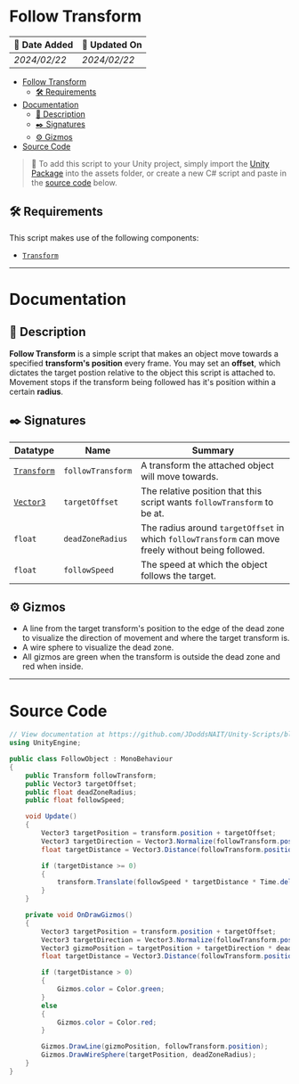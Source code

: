 # Follow Transform

| 📆 Date Added | 📆 Updated On |
|-|-|
|*2024/02/22*|*2024/02/22*|

- [Follow Transform](#follow-transform)
  - [🛠️ Requirements](#️-requirements)
- [Documentation](#documentation)
  - [📖 Description](#-description)
  - [✒️ Signatures](#️-signatures)
  - [⚙️ Gizmos](#️-gizmos)
- [Source Code](#source-code)

> :paperclip: To add this script to your Unity project, simply import the [Unity Package](./followTransform.unitypackage) into the assets folder, or create a new C# script and paste in the [source code](./specs.md#source-code) below.

## 🛠️ Requirements

This script makes use of the following components:
- [`Transform`][transform]

---
# Documentation

## 📖 Description
**Follow Transform** is a simple script that makes an object move towards a specified **transform's position** every frame. You may set an **offset**, which dictates the target postion relative to the object this script is attached to. Movement stops if the transform being followed has it's position within a certain **radius**.

## ✒️ Signatures

| Datatype | Name | Summary |
|-|-|-|
| [`Transform`][transform] | `followTransform` | A transform the attached object will move towards.
| [`Vector3`][vector3] | `targetOffset` | The relative position that this script wants `followTransform` to be at.  |
| `float` | `deadZoneRadius` | The radius around `targetOffset` in which `followTransform` can move freely without being followed. |
| `float` | `followSpeed` | The speed at which the object follows the target. |

## ⚙️ Gizmos
- A line from the target transform's position to the edge of the dead zone to visualize the direction of movement and where the target transform is.  
- A wire sphere to visualize the dead zone. 
- All gizmos are green when the transform is outside the dead zone and red when inside.

---
# Source Code
``` cs
// View documentation at https://github.com/JDoddsNAIT/Unity-Scripts/blob/main/Scripts/Follow-Transform/
using UnityEngine;

public class FollowObject : MonoBehaviour
{
    public Transform followTransform;
    public Vector3 targetOffset;
    public float deadZoneRadius;
    public float followSpeed;

    void Update()
    {
        Vector3 targetPosition = transform.position + targetOffset;
        Vector3 targetDirection = Vector3.Normalize(followTransform.position - targetPosition);
        float targetDistance = Vector3.Distance(followTransform.position, targetPosition) - deadZoneRadius;

        if (targetDistance >= 0)
        {
            transform.Translate(followSpeed * targetDistance * Time.deltaTime * targetDirection);
        }
    }

    private void OnDrawGizmos()
    {
        Vector3 targetPosition = transform.position + targetOffset;
        Vector3 targetDirection = Vector3.Normalize(followTransform.position - targetPosition);
        Vector3 gizmoPosition = targetPosition + targetDirection * deadZoneRadius;
        float targetDistance = Vector3.Distance(followTransform.position, targetPosition) - deadZoneRadius;

        if (targetDistance > 0)
        {
            Gizmos.color = Color.green;
        }
        else
        {
            Gizmos.color = Color.red;
        }

        Gizmos.DrawLine(gizmoPosition, followTransform.position);
        Gizmos.DrawWireSphere(targetPosition, deadZoneRadius);
    }
}
```


[transform]: https://docs.unity3d.com/ScriptReference/Transform.html
[vector3]: https://docs.unity3d.com/ScriptReference/Vector3.html